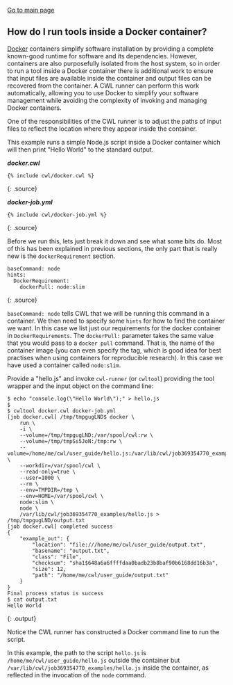 [Go to main page](../README.md)

## How do I run tools inside a Docker container?

[Docker][docker] containers simplify software installation by providing a complete known-good runtime for software and its dependencies.  However, containers are also purposefully isolated from the host system, so in order to run a tool inside a Docker container there is additional work to ensure that input files are available inside the container and output files can be recovered from the container.  A CWL runner can perform this work automatically, allowing you to use Docker to simplify your software management while avoiding the complexity of invoking and managing Docker containers.

One of the responsibilities of the CWL runner is to adjust the paths of input files to reflect the location where they appear inside the container.  


This example runs a simple Node.js script inside a Docker container which will then print "Hello World" to the standard output.

***docker.cwl***

~~~
{% include cwl/docker.cwl %}
~~~
{: .source}

***docker-job.yml***

~~~
{% include cwl/docker-job.yml %}
~~~
{: .source}

Before we run this, lets just break it down and see what some bits do.  Most of this
has been explained in previous sections, the only part that is really new is the `dockerRequirement`
section.

~~~
baseCommand: node
hints:
  DockerRequirement:
    dockerPull: node:slim
~~~
{: .source}

`baseCommand: node` tells CWL that we will be running this command in a container. We then need to specify some `hints` for how to find the container we want.  In this case we list just our requirements for the docker container in `DockerRequirements`.  The `dockerPull:` parameter takes the same value that you would pass to a `docker pull` command. That is, the name of the container image (you can even specify the tag, which is good idea for best practises when using containers for reproducible research). In this case we have used a container called `node:slim`.

Provide a "hello.js" and invoke `cwl-runner` (or `cwltool`) providing the tool wrapper and the input object on the command line:

~~~
$ echo "console.log(\"Hello World\");" > hello.js
$
$ cwltool docker.cwl docker-job.yml
[job docker.cwl] /tmp/tmpgugLND$ docker \
    run \
    -i \
    --volume=/tmp/tmpgugLND:/var/spool/cwl:rw \
    --volume=/tmp/tmpSs5JoN:/tmp:rw \
    --volume=/home/me/cwl/user_guide/hello.js:/var/lib/cwl/job369354770_examples/hello.js:ro \
    --workdir=/var/spool/cwl \
    --read-only=true \
    --user=1000 \
    --rm \
    --env=TMPDIR=/tmp \
    --env=HOME=/var/spool/cwl \
    node:slim \
    node \
    /var/lib/cwl/job369354770_examples/hello.js > /tmp/tmpgugLND/output.txt
[job docker.cwl] completed success
{
    "example_out": {
        "location": "file:///home/me/cwl/user_guide/output.txt",
        "basename": "output.txt",
        "class": "File",
        "checksum": "sha1$648a6a6ffffdaa0badb23b8baf90b6168dd16b3a",
        "size": 12,
        "path": "/home/me/cwl/user_guide/output.txt"
    }
}
Final process status is success
$ cat output.txt
Hello World
~~~
{: .output}

Notice the CWL runner has constructed a Docker command line to run the
script.  

In this example, the path to the script `hello.js` is `/home/me/cwl/user_guide/hello.js` outside the container but `/var/lib/cwl/job369354770_examples/hello.js` inside the container, as reflected in the invocation of the `node` command.

[docker]: https://docker.io